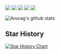  <p>   <img src="http://views.whatilearened.today/views/github/viniciusfcf/views.svg"/> 
  <img src="https://img.shields.io/badge/Front End-Angular-f55247"/>
    <img src="https://img.shields.io/badge/Back End-Java-f55247"/>
<a href="https://github.com/viniciusfcf/"><img src="https://img.shields.io/github/followers/viniciusfcf?color=%234CC61E&label=GitHub%20Followers%20%3A"/></a>
    <a href="https://github.com/viniciusfcf?tab=repositories"><img src="https://badges.frapsoft.com/os/v2/open-source.svg?v=103"/></a></p>

![Anurag's github stats](https://github-readme-stats.vercel.app/api?username=viniciusfcf&show_icons=true)




## Star History

[![Star History Chart](https://api.star-history.com/svg?repos=quarkusio/quarkus,micronaut-projects/micronaut-core,helidon-io/helidon,OpenLiberty/open-liberty&type=Date)](https://star-history.com/#quarkusio/quarkus&micronaut-projects/micronaut-core&helidon-io/helidon&OpenLiberty/open-liberty&Date)


